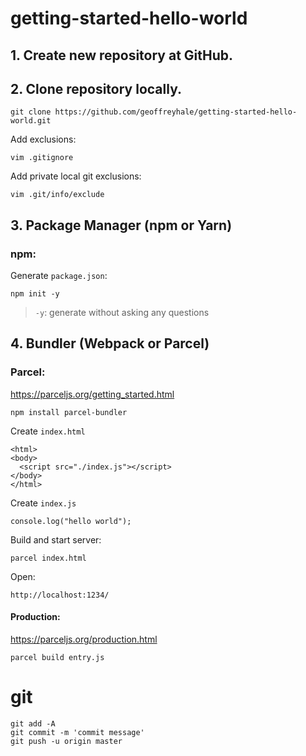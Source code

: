 # getting-started-hello-world

## 1. Create new repository at GitHub.
## 2. Clone repository locally.

```
git clone https://github.com/geoffreyhale/getting-started-hello-world.git
```

Add exclusions:

```
vim .gitignore
```

Add private local git exclusions:
  
```
vim .git/info/exclude
```

## 3. Package Manager (npm or Yarn)

### npm:

Generate `package.json`:

```
npm init -y
```

> `-y`: generate without asking any questions

## 4. Bundler (Webpack or Parcel)

### Parcel:

https://parceljs.org/getting_started.html

```
npm install parcel-bundler

```

Create `index.html`

```
<html>
<body>
  <script src="./index.js"></script>
</body>
</html>
```

Create `index.js`

```
console.log("hello world");
```

Build and start server:

```
parcel index.html
```

Open:

`http://localhost:1234/`

#### Production:

https://parceljs.org/production.html

```
parcel build entry.js
```

# git

```
git add -A
git commit -m 'commit message'
git push -u origin master
```